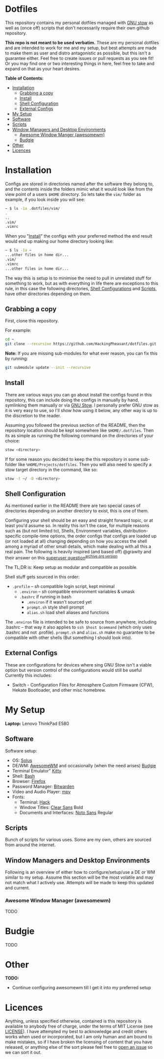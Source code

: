 # Dotfiles 
This repository contains my personal dotfiles managed with [GNU stow](http://www.gnu.org/software/stow/) as well as (once off) scripts that don't necessarily require their own github repository.

**This repo is not meant to be used verbatim.** 
These are my personal dotfiles and are intended to work for me and my setup, but best attempts are made to make them as user and distro antagonistic as possible, but this isn't a guarantee either. 
Feel free to create issues or pull requests as you see fit!
Or you may find one or two interesting things in here, feel free to take and expand on that as your heart desires.

**Table of Contents:**
- [Installation](#installation)
  - [Grabbing a copy](#grabbing-a-copy)
  - [Install](#install)
  - [Shell Configuration](#shell-configuration)
  - [External Configs](#external-configs)
-  [My Setup](#mysetup)
  - [Software](#software)
  - [Scripts](#scripts)
  - [Window Managers and Desktop Environments](#window-managers-and-desktop-enviroments)
    - [Awesome Window Manger (awesomewm)](#awesome-window-manager-awesomewm)
    - [Budgie](#budgie)
- [Other](#other)
- [Licences](#licences)

# Installation
Configs are stored in directories named after the software they belong to, and the contents inside the folders mimic what it would look like from the view point of a users `$HOME` directory.
So lets take the `vim/` folder as example, if you look inside you will see:
```sh
~ $ ls -1a .dotfiles/vim/
.
..
.vim/
.vimrc
```
When you "[Install](#install)" the configs with your preferred method the end result would end up making our home directory looking like:
```sh
~ $ ls -1a ~
...other files in home dir...
.vim/
.vimrc
...other files in home dir...
```
The way this is setup is to minimise the need to pull in unrelated stuff for something to work, but as with everything in life there are exceptions to this rule, in this case the following directories, [Shell Configurations](#shell-configuration) and [Scripts](#scripts), have other directories depending on them.

## Grabbing a copy
First, clone this repository. 

For example:
```sh
cd ~
git clone --recursive https://github.com/HackingPheasant/dotfiles.git .dotfiles
```
**Note:** If you are missing sub-modules  for what ever reason, you can fix this by running:
```sh
git submodule update --init --recursive
```

## Install
There are various ways you can go about install the configs found in this repository, this can include doing the configs in manually by hand, symlinking them manually or via [GNU Stow](https://www.gnu.org/software/stow/).
I personally prefer GNU stow as it is very easy to use, so I'll show how using it below, any other way is up to the discretion to the reader. 

Assuming you followed the previous section of the README, then the repository location should be kept somewhere like `$HOME/.dotfiles`.
Then its as simple as running the following command on the directories of your choice:
```sh
stow <directory>
``` 
If for some reason you decided to keep the this repository in some sub-folder like `%HOME/Projects/dotfiles`.
Then you will also need to specify a stow target directory in the command, like so:

```sh
stow -t ~/ -D <directory>
```

## Shell Configuration
As mentioned earlier in the README there are two special cases of directories depending on another directory to exist, this is one of them.

Configuring your shell should be an easy and straight forward topic, or at least you'd assume so. In reality this isn't the case, for multiple reasons such as (but not limited to), Shells, Environment variables, distribution-specific compile-time options, the order configs that configs are loaded up (or not loaded at all) changing depending on how you access the shell among a myriad of other small details, which  make dealing with all this a real pain.
The following is heavily inspired (and based off) @grawity and their answer on this [superuser question](https://superuser.com/a/789499)<sup>[archive.org version](https://web.archive.org/web/20200411090118/https://superuser.com/questions/789448/choosing-between-bashrc-profile-bash-profile-etc/789499)</sup>

The TL;DR is:
Keep setup as modular and compatible as possible.

Shell stuff gets sourced in this order:
  * `.profile` – *sh* compatible login script, kept minimal
    * `.environ` – *sh* compatible environment variables & umask
    * `.bashrc` if running in bash
      * `.environ` if it wasn't sourced yet
      * `prompt.sh` style shell prompt
      * `alias.sh` load shell aliases and functions 

The `.environ` file is intended to be safe to source from anywhere, including .bashrc – that way it also applies to `ssh $host $command` (which only uses .bashrc and not .profile).
`prompt.sh` and `alias.sh` make no guarantee to be compatible with other shells (But something I should look into).

## External Configs
These are configurations for devices where sing GNU Stow isn't a viable option but version control of the configurations would still be useful
Currently this includes:
  * Switch - Configuration Files for Atmosphere Custom Firmware (CFW), Hekate Bootloader, and other misc homebrew.

# My Setup
**Laptop:** Lenovo ThinkPad E580

## Software
Software setup:
* OS: [Solus](https://getsol.us/home/)
* DE/WM: [AwesomeWM](https://awesomewm.org/) and occasionally (when the need arises) [Budgie](https://github.com/solus-project/budgie-desktop)
* Terminal Emulator" [Kitty](https://sw.kovidgoyal.net/kitty/)
* Shell: [Bash](https://www.gnu.org/software/bash/)
* Browser: [Firefox](https://www.mozilla.org/firefox/)
* Password Manager: [Bitwarden](https://bitwarden.com/)
* Video and Audio Player: [mpv](https://mpv.io/)
* Fonts:
  * Terminal: [Hack](https://github.com/source-foundry/Hack)
  * Window Titles: [Clear Sans](https://01.org/clear-sans) Bold
  * Documents and Interfaces: [Noto Sans](https://www.google.com/get/noto/) Regular

<!--
Clear up and tidy, but for the time being its fine as is.
-->


## Scripts
Bunch of scripts for various uses. Some are my own, others are sourced from around the internet.

<!--
TODO: Expand this section to include highlights of some of my cooler scripts and reference authorship 
and licences of scripts taken from elsewhere on the internet
-->

## Window Managers and Desktop Environments 
Following is an overview of either how to configure/setup/use a DE or WM similar to my setup. Assume this section will be the most volatile and may not match what I actively use. 
Attempts will be made to keep this updated and current.

### Awesome Window Manager (awesomewm)
TODO

# Budgie
TODO

# Other

**TODO:**
  - Continue configuring awesomewm till I get it into my preferred setup

# Licences
Anything, unless specified otherwise, contained is this repository is available to anybody free of charge, under the terms of MIT License (see [LICENSE](LICENSE)).
I have attempted my best to acknowledge and credit others works when used or incorporated, but I am only human and am bound to make mistakes, so if I have broken the licensing of content that you have released, or anything else of the sort please feel free to [open an issue](https://github.com/HackingPheasant/dotfiles/issues/new) so we can sort it out. 




